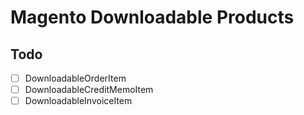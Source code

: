 # Magento Downloadable Products

## Todo

- [ ] DownloadableOrderItem
- [ ] DownloadableCreditMemoItem
- [ ] DownloadableInvoiceItem
